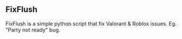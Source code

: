## FixFlush
FixFlush is a simple python script that fix Valorant & Roblox issues.
Eg. "Party not ready" bug.
